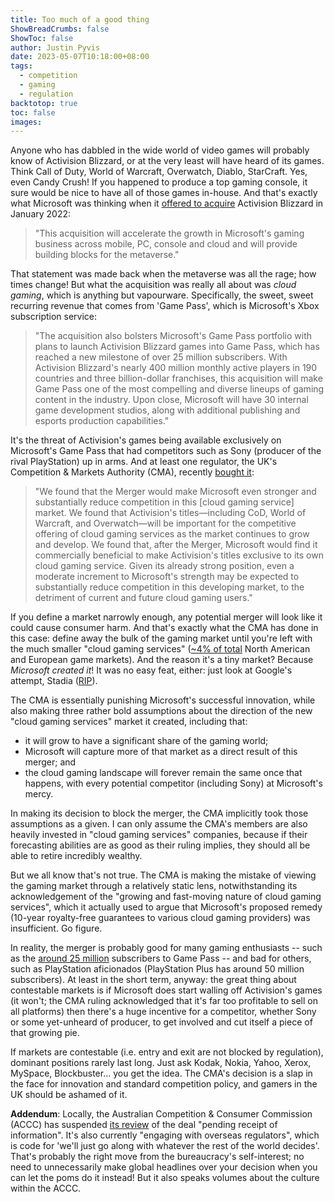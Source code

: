 ```yaml
---
title: Too much of a good thing
ShowBreadCrumbs: false
ShowToc: false
author: Justin Pyvis
date: 2023-05-07T10:18:00+08:00
tags:
  - competition
  - gaming
  - regulation
backtotop: true
toc: false
images:
---
```

Anyone who has dabbled in the wide world of video games will probably know of Activision Blizzard, or at the very least will have heard of its games. Think Call of Duty, World of Warcraft, Overwatch, Diablo, StarCraft. Yes, even Candy Crush! If you happened to produce a top gaming console, it sure would be nice to have all of those games in-house. And that's exactly what Microsoft was thinking when it [offered to acquire](https://news.microsoft.com/2022/01/18/microsoft-to-acquire-activision-blizzard-to-bring-the-joy-and-community-of-gaming-to-everyone-across-every-device/) Activision Blizzard in January 2022:

> "This acquisition will accelerate the growth in Microsoft's gaming business across mobile, PC, console and cloud and will provide building blocks for the metaverse."

That statement was made back when the metaverse was all the rage; how times change! But what the acquisition was really all about was *cloud gaming*, which is anything but vapourware. Specifically, the sweet, sweet recurring revenue that comes from 'Game Pass', which is Microsoft's Xbox subscription service:

> "The acquisition also bolsters Microsoft's Game Pass portfolio with plans to launch Activision Blizzard games into Game Pass, which has reached a new milestone of over 25 million subscribers. With Activision Blizzard's nearly 400 million monthly active players in 190 countries and three billion-dollar franchises, this acquisition will make Game Pass one of the most compelling and diverse lineups of gaming content in the industry. Upon close, Microsoft will have 30 internal game development studios, along with additional publishing and esports production capabilities."

It's the threat of Activision's games being available exclusively on Microsoft's Game Pass that had competitors such as Sony (producer of the rival PlayStation) up in arms. And at least one regulator, the UK's Competition & Markets Authority (CMA), recently [bought it](https://assets.publishing.service.gov.uk/media/6448f377814c66000c8d067f/Microsoft-Activision_FR_Summary.pdf):

> "We found that the Merger would make Microsoft even stronger and substantially reduce competition in this [cloud gaming service] market. We found that Activision's titles—including CoD, World of Warcraft, and Overwatch—will be important for the competitive offering of cloud gaming services as the market continues to grow and develop. We found that, after the Merger, Microsoft would find it commercially beneficial to make Activision's titles exclusive to its own cloud gaming service. Given its already strong position, even a moderate increment to Microsoft's strength may be expected to substantially reduce competition in this developing market, to the detriment of current and future cloud gaming users."

If you define a market narrowly enough, any potential merger will look like it could cause consumer harm. And that's exactly what the CMA has done in this case: define away the bulk of the gaming market until you're left with the much smaller "cloud gaming services" ([~4% of total](https://www.axios.com/2022/03/28/video-game-subscriptions-xbox-game-pass-netflix) North American and European game markets). And the reason it's a tiny market? Because *Microsoft created it*! It was no easy feat, either: just look at Google's attempt, Stadia ([RIP](https://www.bbc.com/news/technology-64293595)).

The CMA is essentially punishing Microsoft's successful innovation, while also making three rather bold assumptions about the direction of the new "cloud gaming services" market it created, including that:

- it will grow to have a significant share of the gaming world;
- Microsoft will capture more of that market as a direct result of this merger; and
- the cloud gaming landscape will forever remain the same once that happens, with every potential competitor (including Sony) at Microsoft's mercy. 

In making its decision to block the merger, the CMA implicitly took those assumptions as a given. I can only assume the CMA's members are also heavily invested in "cloud gaming services" companies, because if their forecasting abilities are as good as their ruling implies, they should all be able to retire incredibly wealthy.

But we all know that's not true. The CMA is making the mistake of viewing the gaming market through a relatively static lens, notwithstanding its acknowledgement of the "growing and fast-moving nature of cloud gaming services", which it actually used to argue that Microsoft's proposed remedy (10-year royalty-free guarantees to various cloud gaming providers) was insufficient. Go figure.

In reality, the merger is probably good for many gaming enthusiasts -- such as the [around 25 million](https://www.dualshockers.com/xbox-game-pass-has-half-subscribers-of-playstation-plus-despite-its-offerings/) subscribers to Game Pass -- and bad for others, such as PlayStation aficionados (PlayStation Plus has around 50 million subscribers). At least in the short term, anyway: the great thing about contestable markets is if Microsoft does start walling off Activision's games (it won't; the CMA ruling acknowledged that it's far too profitable to sell on all platforms) then there's a huge incentive for a competitor, whether Sony or some yet-unheard of producer, to get involved and cut itself a piece of that growing pie.

If markets are contestable (i.e. entry and exit are not blocked by regulation), dominant positions rarely last long. Just ask Kodak, Nokia, Yahoo, Xerox, MySpace, Blockbuster... you get the idea. The CMA's decision is a slap in the face for innovation and standard competition policy, and gamers in the UK should be ashamed of it.

**Addendum**: Locally, the Australian Competition & Consumer Commission (ACCC) has suspended [its review](https://www.accc.gov.au/public-registers/mergers-registers/public-informal-merger-reviews/microsoft-corporation-activision-blizzard-inc) of the deal "pending receipt of information". It's also currently "engaging with overseas regulators", which is code for 'we'll just go along with whatever the rest of the world decides'. That's probably the right move from the bureaucracy's self-interest; no need to unnecessarily make global headlines over your decision when you can let the poms do it instead! But it also speaks volumes about the culture within the ACCC.